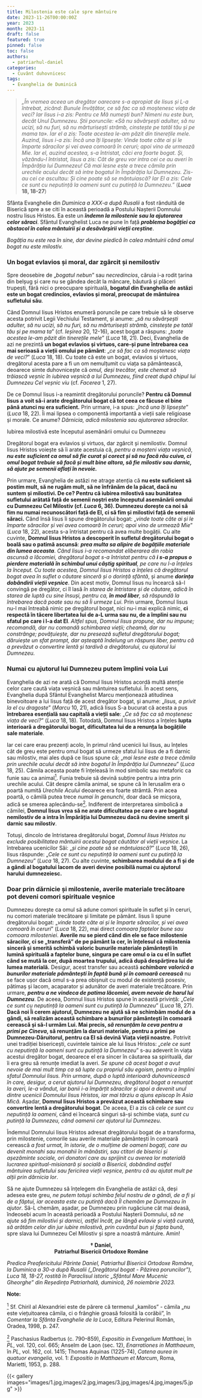 ```yaml
---
title: Milostenia este cale spre mântuire
date: 2023-11-26T00:00:00Z
year: 2023
month: 2023-11
draft: false
featured: true
pinned: false
toc: false
authors:
  - patriarhul-daniel  
categories:
  - Cuvânt duhovnicesc
tags:
  - Evanghelia de Duminică
---
```

> _„În vremea aceea un dregător oarecare s-a apropiat de Iisus și L-a întrebat, zicând: Bunule Învățător, ce să fac ca să moștenesc viața de veci? Iar Iisus i-a zis: Pentru ce Mă numești bun? Nimeni nu este bun, decât Unul Dumnezeu. Știi poruncile: «Să nu săvârșești adulter, să nu ucizi, să nu furi, să nu mărturisești strâmb, cinstește pe tatăl tău și pe mama ta». Iar el a zis: Toate acestea le-am păzit din tinerețile mele. Auzind, Iisus i-a zis: Încă una îți lipsește: Vinde toate câte ai și le împarte săracilor și vei avea comoară în ceruri; apoi vino de urmează Mie. Iar el, auzind acestea, s-a întristat, căci era foarte bogat. Și, văzându-l întristat, Iisus a zis: Cât de greu vor intra cei ce au averi în Împărăția lui Dumnezeu! Că mai lesne este a trece cămila prin urechile acului decât să intre bogatul în Împărăția lui Dumnezeu. Zis-au cei ce ascultau: Și cine poate să se mântuiască? Iar El a zis: Cele ce sunt cu neputință la oameni sunt cu putință la Dumnezeu.”_ (**_Luca_ 18, 18-27**)

Sfânta Evanghelie din _Duminica a XXX-a după Rusalii_ a fost rânduită de Biserică spre a se citi în această perioadă a Postului Nașterii Domnului nostru Iisus Hristos. Ea este un ***îndemn la milostenie sau la ajutorarea celor săraci***. Sfântul Evanghelist Luca ne pune în față ***problema bogăției ca obstacol în calea mântuirii și a desăvârșirii vieții creștine***.

_Bogăția nu este rea în sine, dar devine piedică în calea mântuirii când omul bogat nu este milostiv._

### Un bogat evlavios și moral, dar zgârcit și nemilostiv

Spre deosebire de „_bogatul nebun_” sau _necredincios_, căruia i-a rodit țarina din belșug și care nu se gândea decât la mâncare, băutură și plăceri trupești, fără nici o preocupare spirituală, **bogatul din Evanghelia de astăzi este un bogat credincios, evlavios și moral, preocupat de mântuirea sufletului său**.

Când Domnul Iisus Hristos enumeră poruncile pe care trebuie să le observe acesta potrivit Legii Vechiului Testament, și anume: „_să nu săvârșești adulter, să nu ucizi, să nu furi, să nu mărturisești strâmb, cinstește pe tatăl tău și pe mama ta_” (cf. _Ieșirea_ 20, 12-16), acest bogat a răspuns: „_toate acestea le-am păzit din tinerețile mele_” (_Luca_ 18, 21). Deci, Evanghelia de azi ne prezintă **un bogat evlavios și virtuos, care-și pune întrebarea cea mai serioasă a vieții omului pe pământ**: „_ce să fac ca să moștenesc viața de veci?_” (_Luca_ 18, 18). Cu toate că este un bogat, evlavios și virtuos, dregătorul acesta pare a fi un om nemulțumit cu viața sa pământească, deoarece simte duhovnicește că _omul, deși trecător, este chemat să trăiască veșnic în iubirea veșnică a lui Dumnezeu, fiind creat după chipul lui Dumnezeu Cel veșnic viu_ (cf. _Facerea_ 1, 27).

De ce Domnul Iisus i-a reamintit dregătorului poruncile? **Pentru că Domnul Iisus a voit să-i arate dregătorului bogat că tot ceea ce făcuse el bine până atunci nu era suficient.** Prin urmare, i-a spus: „_încă una îți lipsește_” (_Luca_ 18, 22). Îi mai lipsea o componentă importantă a vieții sale religioase și morale. Ce anume? _Dărnicia, adică milostenia sau ajutorarea săracilor._

Iubirea milostivă este începutul asemănării omului cu Dumnezeu

Dregătorul bogat era evlavios și virtuos, dar zgârcit și nemilostiv. Domnul Iisus Hristos voiește să îi arate acestuia că, _pentru a moșteni viața veșnică_, ***nu este suficient ca omul să fie curat și corect și să nu facă rău cuiva, ci omul bogat trebuie să facă și mult bine altora, să fie milostiv sau darnic, să ajute pe semenii aflați în nevoie.***

Prin urmare, Evanghelia de astăzi ne atrage atenția că **nu este suficient să postim mult, să ne rugăm mult, să ne înfrânăm de la păcat, dacă nu suntem și milostivi. De ce? Pentru că iubirea milostivă sau bunătatea sufletului arătată față de semenii noștri este începutul asemănării omului cu Dumnezeu Cel Milostiv (cf. _Luca_ 6, 36). Dumnezeu dorește ca noi să fim nu numai recunoscători față de El, ci să fim și milostivi față de semenii săraci.** Când însă Iisus îi spune dregătorului bogat: „_vinde toate câte ai și le împarte săracilor și vei avea comoară în ceruri; apoi vino de urmează Mie_” (_Luca_ 18, 22), acesta s-a întristat pentru că avea multe bogății. Cu alte cuvinte, **Domnul Iisus Hristos a descoperit în sufletul dregătorului bogat o boală sau o patimă ascunsă**: ***prea multa sa alipire de bogățiile materiale din lumea aceasta***. _Când Iisus i-a recomandat eliberarea din robia ascunsă a lăcomiei, dregătorul bogat s-a întristat pentru că **i s-a propus o pierdere materială în schimbul unui câștig spiritual**, pe care nu l-a înțeles la început. Cu toate acestea, Domnul Iisus Hristos a înțeles că dregătorul bogat avea în suflet o căutare sinceră și o dorință sfântă_, și anume ***dorința dobândirii vieții veșnice***. Din acest motiv, Domnul Iisus nu încearcă să-l convingă pe dregător, ci îl lasă _în starea de întristare și de căutare, adică în starea de luptă cu sine însuși, pentru ca, **în mod liber**, să răspundă la întrebarea dacă poate sau nu să Îi urmeze Lui_. Prin urmare, Domnul Iisus nu-l mai întreabă nimic pe dregătorul bogat, nici nu-i mai explică nimic, **ci respectă în tăcere libertatea lui de a-L urma sau nu, de a împlini sau nu sfatul pe care i l-a dat El**. _Altfel spus, Domnul Iisus propune, dar nu impune; recomandă, dar nu comandă schimbarea vieții; cheamă, dar nu constrânge; povățuiește, dar nu presează sufletul dregătorului bogat; dăruiește un sfat prompt, dar așteaptă îndelung un răspuns liber, pentru că a prevăzut o convertire lentă și tardivă a dregătorului, cu ajutorul lui Dumnezeu._

### Numai cu ajutorul lui Dumnezeu putem împlini voia Lui

Evanghelia de azi ne arată că Domnul Iisus Hristos acordă multă atenție celor care caută viața veșnică sau mântuirea sufletului. În acest sens, Evanghelia după Sfântul Evanghelist Marcu menționează atitudinea binevoitoare a lui Iisus față de acest dregător bogat, și anume: „_Iisus, a privit la el cu dragoste_” (_Marcu_ 10, 21), adică Iisus S-a bucurat că acesta a pus **întrebarea esențială sau capitală a vieții sale**: „_Ce să fac ca să moștenesc viața de veci?_” (_Luca_ 18, 18). Totodată, Domnul Iisus Hristos a înțeles **lupta interioară a dregătorului bogat, dificultatea lui de a renunța la bogățiile sale materiale**.

Iar cei care erau prezenți acolo, în primul rând ucenicii lui Iisus, au înțeles cât de greu este pentru omul bogat să urmeze sfatul lui Iisus de a fi darnic sau milostiv, mai ales după ce Iisus spune că: „_mai lesne este a trece cămila prin urechile acului decât să intre bogatul în Împărăția lui Dumnezeu_” (_Luca_ 18, 25). Cămila aceasta poate fi înțeleasă în mod simbolic sau metaforic ca funie sau ca animal<a id="note_1" href="#note_def_1" class="ppc-note"><sup>1</sup></a>. Funia trebuie să devină subțire pentru a intra prin urechile acului. Cât despre cămila animal, se spune că în Ierusalim era o poartă numită _Urechile Acului_ deoarece era foarte strâmtă. Prin acea poartă, o cămilă putea trece _numai în genunchi_, doar dacă se micșora, adică se smerea aplecându-se<a id="note_2" href="#note_def_2" class="ppc-note"><sup>2</sup></a>. Indiferent de interpretarea simbolică a cămilei, **Domnul Iisus vrea să ne arate dificultatea pe care o are bogatul nemilostiv de a intra în Împărăția lui Dumnezeu dacă nu devine smerit și darnic sau milostiv**.

Totuși, dincolo de întristarea dregătorului bogat, _Domnul Iisus Hristos nu exclude posibilitatea mântuirii acestui bogat căutător al vieții veșnice_. La întrebarea ucenicilor Săi: „_și cine poate să se mântuiască?_” (_Luca_ 18, 26), Iisus răspunde: „_Cele ce sunt cu neputință la oameni sunt cu putință la Dumnezeu_” (_Luca_ 18, 27). Cu alte cuvinte, **schimbarea modului de a fi și de a gândi al bogatului lacom de averi devine posibilă numai cu ajutorul harului dumnezeiesc.**

### Doar prin dărnicie și milostenie, averile materiale trecătoare pot deveni comori spirituale veșnice

Dumnezeu dorește ca omul să adune comori spirituale în suflet și în ceruri, nu comori materiale trecătoare și limitate pe pământ. Iisus îi spune dregătorului bogat: „_vinde toate câte ai și le împarte săracilor, și vei avea comoară în ceruri_” (_Luca_ 18, 22), mai direct _comoara faptelor bune sau comoara milosteniei_. **Averile nu se pierd când din ele se face milostenie săracilor, ci se „transferă” de pe pământ la cer, în înțelesul că milostenia sinceră și smerită schimbă valoric bunurile materiale pământești în lumină spirituală a faptelor bune, singura pe care omul o ia cu el în suflet când se mută la cer, după moartea trupului, adică după despărțirea lui de lumea materială.** Desigur, acest transfer sau această ***schimbare valorică a bunurilor materiale pământești în faptă bună și în comoară cerească*** nu se face ușor dacă omul s-a prea obișnuit cu modul de existență posesiv, pătimaș și lacom, acaparator și adunător de averi materiale trecătoare. Prin urmare, ***pentru a ne vindeca de patima lăcomiei, avem nevoie de harul lui Dumnezeu***. De aceea, Domnul Iisus Hristos spune în această privință: „_Cele ce sunt cu neputință la oameni sunt cu putință la Dumnezeu_” (_Luca_ 18, 27). **Dacă noi Îi cerem ajutorul, Dumnezeu ne ajută să ne schimbăm modul de a gândi, să realizăm această schimbare a bunurilor pământești în comoară cerească și să-I urmăm Lui. Mai precis, _să renunțăm la ceva pentru a primi pe Cineva_, să renunțăm la daruri materiale, pentru a primi pe Dumnezeu-Dăruitorul, pentru ca El să devină Viața vieții noastre.** Potrivit unei tradiției bisericești, cuvintele tainice ale lui Iisus Hristos: „_cele ce sunt cu neputință la oameni sunt cu putință la Dumnezeu_” s-au adeverit în viața acestui dregător bogat, deoarece el era sincer în căutarea sa spirituală, dar îi era greu să renunțe imediat la averi. _Se spune că acest bogat a avut nevoie de mai mult timp ca să lupte cu propriul său egoism, pentru a împlini sfatul Domnului Iisus. Prin urmare, după o luptă interioară duhovnicească în care, desigur, a cerut ajutorul lui Dumnezeu, dregătorul bogat a renunțat la averi, le-a vândut, iar banii i-a împărțit săracilor și apoi a devenit unul dintre ucenicii Domnului Iisus Hristos, iar mai târziu a ajuns episcop în Asia Mică._ Așadar, **Domnul Iisus Hristos a prevăzut această schimbare sau convertire lentă a dregătorului bogat**. De aceea, El a zis că _cele ce sunt cu neputință la oameni_, când ei încearcă singuri să-și schimbe viața, _sunt cu putință la Dumnezeu, când oamenii cer ajutorul lui Dumnezeu_.

Îndemnul Domnului Iisus Hristos adresat dregătorului bogat de a transforma, prin milostenie, comorile sau averile materiale pământești în comoară cerească _a fost urmat, în istorie, de o mulțime de oameni bogați, care au devenit monahi sau monahii în mănăstiri, sau ctitori de biserici și așezăminte sociale, ori donatori care au sprijinit cu averea lor materială lucrarea spiritual-misionară și socială a Bisericii, dobândind astfel mântuirea sufletului sau fericirea vieții veșnice, pentru că au ajutat mult pe alții prin dărnicia lor_.

Să ne ajute Dumnezeu să înțelegem din Evanghelia de astăzi că, deși adesea este greu, _ne putem totuși schimba felul nostru de a gândi, de a fi și de a făptui, iar aceasta este cu putință dacă Îl chemăm pe Dumnezeu în ajutor_. Să-L chemăm, așadar, pe Dumnezeu prin rugăciune cât mai deasă, îndeosebi acum în această perioadă a Postului Nașterii Domnului, _să ne ajute să fim milostivi și darnici, astfel încât, pe lângă evlavie și viață curată, să arătăm celor din jur iubire milostivă, prin cuvântul bun și fapta bună_, spre slava lui Dumnezeu Cel Milostiv și spre a noastră mântuire. Amin!

**<p style="text-align: center;">† Daniel,<br>Patriarhul Bisericii Ortodoxe Române</p>**

_Predica Preafericitului Părinte Daniel, Patriarhul Bisericii Ortodoxe Române, la Duminica a 30-a după Rusalii („Dregătorul bogat - Păzirea poruncilor”), Luca 18, 18-27, rostită în Paraclisul istoric „Sfântul Mare Mucenic Gheorghe” din Reședința Patriarhală, duminică, 26 noiembrie 2023._

**Note:**

<a id="note_def_1" href="#note_1" class="ppc-note-def"><sup>1</sup></a>  Sf. Chiril al Alexandriei este de părere că termenul „kamilos” - cămila „nu este viețuitoarea cămila, ci o frânghie groasă folosită la corăbii”, în _Comentar la Sfânta Evanghelie de la Luca_, Editura Pelerinul Român, Oradea, 1998, p. 247.

<a id="note_def_2" href="#note_2" class="ppc-note-def"><sup>2</sup></a> Paschasius Radbertus (c. 790–859), _Expositio in Evangelium Matthaei_, în _PL_, vol. 120, col. 665; Anselm de Laon (sec. 12), _Enarrationes in Matthaeum_, în _PL_, vol. 162, col. 1415; Thomas Aquinas (1225-74), _Catena aurea in quatuor evangelia_, vol. 1: _Expositio in Matthaeum et Marcum_, Roma, Marietti, 1953, p. 288.

{{< gallery images="images/1.jpg,images/2.jpg,images/3.jpg,images/4.jpg,images/5.jpg" >}}